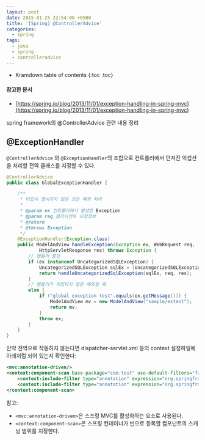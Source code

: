 ```yaml
---
layout: post
date: 2015-01-25 22:54:00 +0900
title: '[Spring] @ControllerAdvice'
categories:
  - spring
tags:
  - java
  - spring
  - controlleradvice
---
```


* Kramdown table of contents
{:toc .toc}

#### 참고한 문서

- [https://spring.io/blog/2013/11/01/exception-handling-in-spring-mvc](https://spring.io/blog/2013/11/01/exception-handling-in-spring-mvc)

spring framework의 @ControllerAdvice 관련 내용 정리

## @ExceptionHandler

`@ControllerAdvice` 와 `@ExceptionHandler`의 조합으로 컨트롤러에서 던져진 익셉션을 처리할 전역 클래스를 지정할 수 있다.

```java
@ControllerAdvice
public class GlobalExceptionHandler {

    /**
     * 타입이 명시되지 않은 모든 예외 처리
     *
     * @param ex 컨트롤러에서 발생한 Exception
     * @param req 클라이언트 요청정보
     * @return
     * @throws Exception
     */
    @ExceptionHandler(Exception.class)
    public ModelAndView handleException(Exception ex, WebRequest req,
            HttpServletResponse res) throws Exception {
        // 핸들러 할당
        if (ex instanceof UncategorizedSQLException) {
            UncategorizedSQLException sqlEx = (UncategorizedSQLException) ex;
            return handleUncategorizedSqlException(sqlEx, req, res);
        }
        // 핸들러가 지정되지 않은 예외일 때
        else {
            if ("global exception test".equals(ex.getMessage())) {
                ModelAndView mv = new ModelAndView("sample/extest");
                return mv;
            }
            throw ex;
        }
    }
}
```

만약 전역으로 작동하지 않는다면 dispatcher-servlet.xml 등의 context 설정파일에 아래처럼 되어 있는지 확인한다:

```xml
<mvc:annotation-driven/>
<context:component-scan base-package="com.test" use-default-filters="false">
    <context:include-filter type="annotation" expression="org.springframework.stereotype.Controller"/>
    <context:include-filter type="annotation" expression="org.springframework.web.bind.annotation.ControllerAdvice"/>
</context:component-scan>
```

참고:

- `<mvc:annotation-driven>`은 스프링 MVC를 활성화하는 요소로 사용된다.
- `<context:component-scan>`은 스프링 컨테이너가 빈으로 등록할 컴포넌트의 스캐닝 범위를 지정한다.
